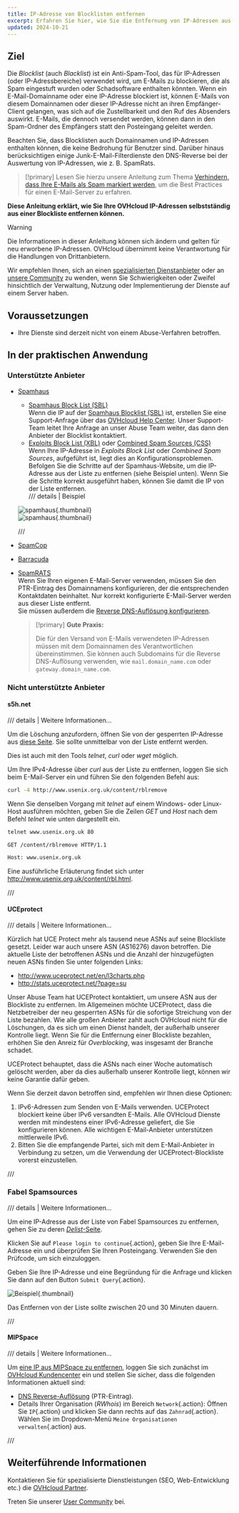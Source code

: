 ```yaml
---
title: IP-Adresse von Blocklisten entfernen
excerpt: Erfahren Sie hier, wie Sie die Entfernung von IP-Adressen aus einer Blockliste anfordern können, wenn Ihre Dienste durch Antispam-Anbieter beeinträchtigt sind
updated: 2024-10-21
---
```


## Ziel

Die *Blocklist* (auch *Blacklist*) ist ein Anti-Spam-Tool, das für IP-Adressen (oder IP-Adressbereiche) verwendet wird, um E-Mails zu blockieren, die als Spam eingestuft wurden oder Schadsoftware enthalten könnten. Wenn ein E-Mail-Domainname oder eine IP-Adresse blockiert ist, können E-Mails von diesem Domainnamen oder dieser IP-Adresse nicht an ihren Empfänger-Client gelangen, was sich auf die Zustellbarkeit und den Ruf des Absenders auswirkt. E-Mails, die dennoch versendet werden, können dann in den Spam-Ordner des Empfängers statt den Posteingang geleitet werden.

Beachten Sie, dass Blocklisten auch Domainnamen und IP-Adressen enthalten können, die keine Bedrohung für Benutzer sind. Darüber hinaus berücksichtigen einige Junk-E-Mail-Filterdienste den DNS-Reverse bei der Auswertung von IP-Adressen, wie z. B. SpamRats.

> [!primary]
> Lesen Sie hierzu unsere Anleitung zum Thema [Verhindern, dass Ihre E-Mails als Spam markiert werden](/pages/bare_metal_cloud/dedicated_servers/mail_sending_optimization), um die Best Practices für einen E-Mail-Server zu erfahren.
>

**Diese Anleitung erklärt, wie Sie Ihre OVHcloud IP-Adressen selbstständig aus einer Blockliste entfernen können.**

> [!warning]
> Die Informationen in dieser Anleitung können sich ändern und gelten für neu erworbene IP-Adressen. OVHcloud übernimmt keine Verantwortung für die Handlungen von Drittanbietern.
>
> Wir empfehlen Ihnen, sich an einen [spezialisierten Dienstanbieter](/links/partner) oder an [unsere Community](/links/community) zu wenden, wenn Sie Schwierigkeiten oder Zweifel hinsichtlich der Verwaltung, Nutzung oder Implementierung der Dienste auf einem Server haben. 
>

## Voraussetzungen

- Ihre Dienste sind derzeit nicht von einem Abuse-Verfahren betroffen.

## In der praktischen Anwendung

### Unterstützte Anbieter

- [Spamhaus](https://check.spamhaus.org/)

    - [Spamhaus Block List (SBL)](https://www.spamhaus.org/blocklists/spamhaus-blocklist/)  
    Wenn die IP auf der [Spamhaus Blocklist (SBL)](https://check.spamhaus.org/sbl/listings/ovh.net/) ist, erstellen Sie eine Support-Anfrage über das [OVHcloud Help Center](https://help.ovhcloud.com/csm?id=csm_get_help). Unser Support-Team leitet Ihre Anfrage an unser Abuse Team weiter, das dann den Anbieter der Blocklist kontaktiert.
    - [Exploits Block List (XBL)](https://www.spamhaus.org/blocklists/exploits-blocklist/) oder [Combined Spam Sources (CSS)](https://www.spamhaus.org/blocklists/combined-spam-sources/)    
    Wenn Ihre IP-Adresse in *Exploits Block List* oder *Combined Spam Sources*, aufgeführt ist, liegt dies an Konfigurationsproblemen. Befolgen Sie die Schritte auf der Spamhaus-Website, um die IP-Adresse aus der Liste zu entfernen (siehe Beispiel unten). Wenn Sie die Schritte korrekt ausgeführt haben, können Sie damit die IP von der Liste entfernen.  
    /// details | Beispiel
    
    ![spamhaus](images/blocklist1.png){.thumbnail}  
    ![spamhaus](images/blocklist2.png){.thumbnail}

    ///

- [SpamCop](https://www.spamcop.net/bl.shtml)

- [Barracuda](https://www.barracudacentral.org/lookups)

- [SpamRATS](https://spamrats.com/lookup.php)  
    Wenn Sie Ihren eigenen E-Mail-Server verwenden, müssen Sie den PTR-Eintrag des Domainnamens konfigurieren, der die entsprechenden Kontaktdaten beinhaltet. Nur korrekt konfigurierte E-Mail-Server werden aus dieser Liste entfernt.  
    Sie müssen außerdem die [Reverse DNS-Auflösung konfigurieren](/pages/bare_metal_cloud/virtual_private_servers/configuring-reverse-dns).  
    > [!primary]
    > **Gute Praxis:**
    > 
    > Die für den Versand von E-Mails verwendeten IP-Adressen müssen mit dem Domainnamen des Verantwortlichen übereinstimmen. Sie können auch Subdomains für die Reverse DNS-Auflösung verwenden, wie `mail.domain_name.com` oder `gateway.domain_name.com`.



### Nicht unterstützte Anbieter

#### s5h.net

/// details | Weitere Informationen...

Um die Löschung anzufordern, öffnen Sie von der gesperrten IP-Adresse aus [diese Seite](http://www.usenix.org.uk/content/rblremove). Sie sollte unmittelbar von der Liste entfernt werden.

Dies ist auch mit den Tools *telnet*, *curl* oder *wget* möglich.

Um Ihre IPv4-Adresse über *curl* aus der Liste zu entfernen, loggen Sie sich beim E-Mail-Server ein und führen Sie den folgenden Befehl aus:

```bash
curl -4 http://www.usenix.org.uk/content/rblremove
```

Wenn Sie denselben Vorgang mit *telnet* auf einem Windows- oder Linux-Host ausführen möchten, geben Sie die Zeilen *GET* und *Host* nach dem Befehl *telnet* wie unten dargestellt ein.

```bash
telnet www.usenix.org.uk 80
```

```bash
GET /content/rblremove HTTP/1.1
```

```bash
Host: www.usenix.org.uk
```

Eine ausführliche Erläuterung findet sich unter <http://www.usenix.org.uk/content/rbl.html>.

///

#### UCEprotect

/// details | Weitere Informationen...

Kürzlich hat UCE Protect mehr als tausend neue ASNs auf seine Blockliste gesetzt. Leider war auch unsere ASN (AS16276) davon betroffen. Die aktuelle Liste der betroffenen ASNs und die Anzahl der hinzugefügten neuen ASNs finden Sie unter folgenden Links:

- http://www.uceprotect.net/en/l3charts.php
- http://stats.uceprotect.net/?page=su

Unser Abuse Team hat UCEProtect kontaktiert, um unsere ASN aus der Blockliste zu entfernen. Im Allgemeinen möchte UCEProtect, dass die Netzbetreiber der neu gesperrten ASNs für die sofortige Streichung von der Liste bezahlen. Wie alle großen Anbieter zahlt auch OVHcloud nicht für die Löschungen, da es sich um einen Dienst handelt, der außerhalb unserer Kontrolle liegt. Wenn Sie für die Entfernung einer Blockliste bezahlen, erhöhen Sie den Anreiz für *Overblocking*, was insgesamt der Branche schadet.

UCEProtect behauptet, dass die ASNs nach einer Woche automatisch gelöscht werden, aber da dies außerhalb unserer Kontrolle liegt, können wir keine Garantie dafür geben.

Wenn Sie derzeit davon betroffen sind, empfehlen wir Ihnen diese Optionen:

1. IPv6-Adressen zum Senden von E-Mails verwenden. UCEProtect blockiert keine über IPv6 versandten E-Mails. Alle OVHcloud Dienste werden mit mindestens einer IPv6-Adresse geliefert, die Sie konfigurieren können. Alle wichtigen E-Mail-Anbieter unterstützen mittlerweile IPv6.
2. Bitten Sie die empfangende Partei, sich mit dem E-Mail-Anbieter in Verbindung zu setzen, um die Verwendung der UCEProtect-Blockliste vorerst einzustellen.

///

### Fabel Spamsources

/// details | Weitere Informationen...

Um eine IP-Adresse aus der Liste von Fabel Spamsources zu entfernen, gehen Sie zu deren [*Delist*-Seite](https://www.spamsources.fabel.dk/delist).

Klicken Sie auf `Please login to continue`{.action}, geben Sie Ihre E-Mail-Adresse ein und überprüfen Sie Ihren Posteingang. Verwenden Sie den Prüfcode, um sich einzuloggen.

Geben Sie Ihre IP-Adresse und eine Begründung für die Anfrage und klicken Sie dann auf den Button `Submit Query`{.action}.

![Beispiel](images/blockList3.png){.thumbnail}

Das Entfernen von der Liste sollte zwischen 20 und 30 Minuten dauern.

///

#### MIPSpace

/// details | Weitere Informationen...

Um [eine IP aus MIPSpace zu entfernen](https://www.mipspace.com/remove.php), loggen Sie sich zunächst im [OVHcloud Kundencenter](/links/manager) ein und stellen Sie sicher, dass die folgenden Informationen aktuell sind:

- [DNS Reverse-Auflösung](/pages/bare_metal_cloud/virtual_private_servers/configuring-reverse-dns) (PTR-Eintrag).
- Details Ihrer Organisation (*RWhois*) im Bereich `Network`{.action}: Öffnen Sie `IP`{.action} und klicken Sie dann rechts auf das `Zahnrad`{.action}. Wählen Sie im Dropdown-Menü `Meine Organisationen verwalten`{.action} aus.

///

## Weiterführende Informationen

Kontaktieren Sie für spezialisierte Dienstleistungen (SEO, Web-Entwicklung etc.) die [OVHcloud Partner](/links/partner).

Treten Sie unserer [User Community](/links/community) bei.